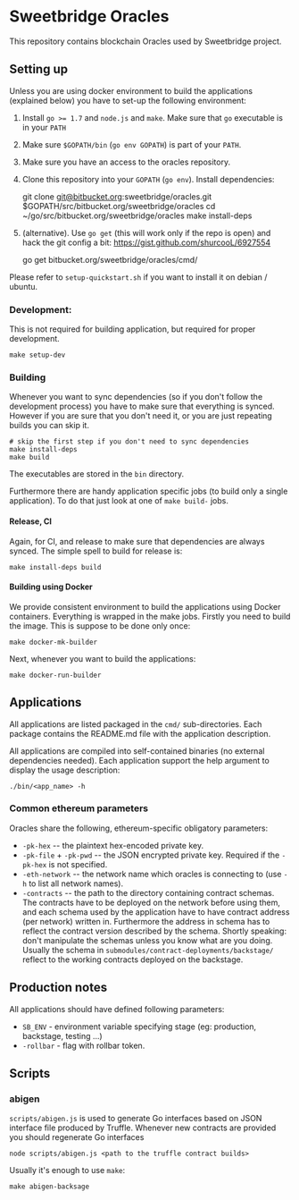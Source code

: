 # Sweetbridge Oracles

This repository contains blockchain Oracles used by Sweetbridge project.

## Setting up

Unless you are using docker environment to build the applications (explained below) you have to set-up the following environment:

1. Install `go >= 1.7` and `node.js` and `make`. Make sure that `go` executable is in your `PATH`
2. Make sure `$GOPATH/bin` (`go env GOPATH`) is part of your `PATH`.
3. Make sure you have an access to the oracles repository.
4. Clone this repository into your `GOPATH` (`go env`). Install dependencies:

	git clone git@bitbucket.org:sweetbridge/oracles.git $GOPATH/src/bitbucket.org/sweetbridge/oracles
	cd ~/go/src/bitbucket.org/sweetbridge/oracles
	make install-deps

4. (alternative). Use `go get` (this will work only if the repo is open) and hack the git config a bit: https://gist.github.com/shurcooL/6927554

    go get bitbucket.org/sweetbridge/oracles/cmd/<oracle-name>

Please refer to `setup-quickstart.sh` if you want to install it on debian / ubuntu.

### Development:
This is not required for building application, but required for proper development.

	make setup-dev

### Building

Whenever you want to sync dependencies (so if you don't follow the development process) you have to make sure that everything is synced. However if you are sure that you don't need it, or you are just repeating builds you can skip it.

	# skip the first step if you don't need to sync dependencies
	make install-deps
	make build

The executables are stored in the `bin` directory.

Furthermore there are handy application specific jobs (to build only a single application). To do that just look at one of `make build-` jobs.

#### Release, CI

Again, for CI, and release to make sure that dependencies are always synced. The simple spell to build for release is:

	make install-deps build


#### Building using Docker

We provide consistent environment to build the applications using Docker containers.
Everything is wrapped in the make jobs.
Firstly you need to build the image. This is suppose to be done only once:

	make docker-mk-builder

Next, whenever you want to build the applications:

	make docker-run-builder


## Applications

All applications are listed packaged in the `cmd/` sub-directories. Each package contains the README.md file with the application description.

All applications are compiled into self-contained binaries (no external dependencies needed). Each application support the help argument to display the usage description:

	./bin/<app_name> -h


### Common ethereum parameters

Oracles share the following, ethereum-specific obligatory parameters:

* `-pk-hex` -- the plaintext hex-encoded private key.
* `-pk-file` + `-pk-pwd` -- the JSON encrypted private key. Required if the `-pk-hex` is not specified.
* `-eth-network` -- the network name which oracles is connecting to (use `-h` to list all network names).
* `-contracts` -- the path to the directory containing contract schemas. The contracts have to be deployed on the network before using them, and each schema used by the application have to have contract address (per network) written in. Furthermore the address in schema has to reflect the contract version described by the schema. Shortly speaking: don't manipulate the schemas unless you know what are you doing. Usually the schema in `submodules/contract-deployments/backstage/` reflect to the working contracts deployed on the backstage.


## Production notes

All applications should have defined following parameters:

+ `SB_ENV` - environment variable specifying stage (eg: production, backstage, testing ...)
+ `-rollbar` - flag with rollbar token.


## Scripts

### abigen

`scripts/abigen.js` is used to generate Go interfaces based on JSON interface file produced by Truffle. Whenever new contracts are provided you should regenerate Go interfaces

    node scripts/abigen.js <path to the truffle contract builds>

Usually it's enough to use `make`:

    make abigen-backsage
